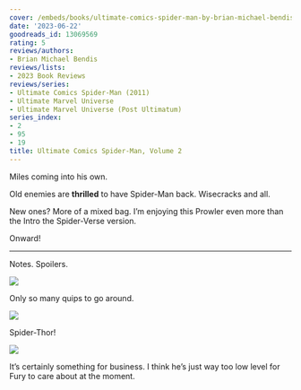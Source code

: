 ```yaml
---
cover: /embeds/books/ultimate-comics-spider-man-by-brian-michael-bendis-volume-2.jpg
date: '2023-06-22'
goodreads_id: 13069569
rating: 5
reviews/authors:
- Brian Michael Bendis
reviews/lists:
- 2023 Book Reviews
reviews/series:
- Ultimate Comics Spider-Man (2011)
- Ultimate Marvel Universe
- Ultimate Marvel Universe (Post Ultimatum)
series_index:
- 2
- 95
- 19
title: Ultimate Comics Spider-Man, Volume 2
---
```

Miles coming into his own.

Old enemies are **thrilled** to have Spider-Man back. Wisecracks and all. 

New ones? More of a mixed bag. I’m enjoying this Prowler even more than the Intro the Spider-Verse version. 

Onward!

<!--more-->

---



Notes. Spoilers. 

![](/embeds/books/attachments/ultimate-comics-spider-man-2-textbundle-9d2270.png)

Only so many quips to go around. 

![](/embeds/books/attachments/ultimate-comics-spider-man-2-textbundle-1b21b4.png)

Spider-Thor!

![](/embeds/books/attachments/ultimate-comics-spider-man-2-textbundle-54ddcd.png)

It’s certainly something for business. I think he’s just way too low level for Fury to care about at the moment. 


